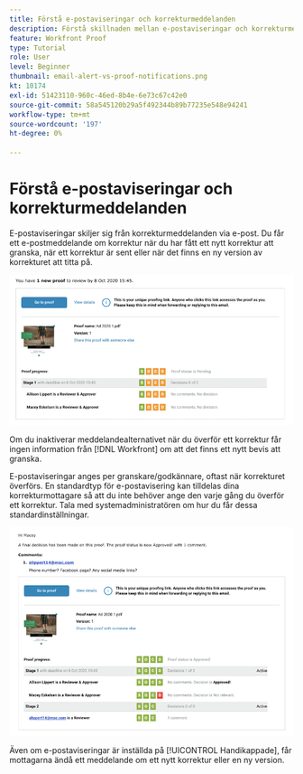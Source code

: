 ```yaml
---
title: Förstå e-postaviseringar och korrekturmeddelanden
description: Förstå skillnaden mellan e-postaviseringar och korrekturmeddelanden i [!DNL  Workfront].
feature: Workfront Proof
type: Tutorial
role: User
level: Beginner
thumbnail: email-alert-vs-proof-notifications.png
kt: 10174
exl-id: 51423110-960c-46ed-8b4e-6e73c67c42e0
source-git-commit: 58a545120b29a5f492344b89b77235e548e94241
workflow-type: tm+mt
source-wordcount: '197'
ht-degree: 0%

---
```


# Förstå e-postaviseringar och korrekturmeddelanden

E-postaviseringar skiljer sig från korrekturmeddelanden via e-post. Du får ett e-postmeddelande om korrektur när du har fått ett nytt korrektur att granska, när ett korrektur är sent eller när det finns en ny version av korrekturet att titta på.

![En bild på ett korrekturmeddelande som visar att det finns ett nytt korrektur att granska.](assets/email-alert-1.png)

Om du inaktiverar meddelandealternativet när du överför ett korrektur får ingen information från [!DNL Workfront] om att det finns ett nytt bevis att granska.

E-postaviseringar anges per granskare/godkännare, oftast när korrekturet överförs. En standardtyp för e-postavisering kan tilldelas dina korrekturmottagare så att du inte behöver ange den varje gång du överför ett korrektur. Tala med systemadministratören om hur du får dessa standardinställningar.

![En bild på en e-postavisering som visar att ett beslut har fattats om korrekturet och det finns en kommentar att granska.](assets/email-alert-2.png)

Även om e-postaviseringar är inställda på [!UICONTROL Handikappade], får mottagarna ändå ett meddelande om ett nytt korrektur eller en ny version.

<!--
# Learn more
* New proof email
* Late proof email
-->
